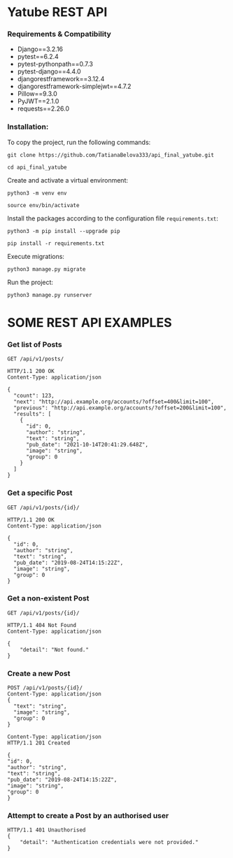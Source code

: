 # Yatube REST API


### Requirements & Compatibility
* Django==3.2.16
* pytest==6.2.4
* pytest-pythonpath==0.7.3
* pytest-django==4.4.0
* djangorestframework==3.12.4
* djangorestframework-simplejwt==4.7.2
* Pillow==9.3.0
* PyJWT==2.1.0
* requests==2.26.0

### Installation:

To copy the project, run the following commands:

```
git clone https://github.com/TatianaBelova333/api_final_yatube.git
```
```
cd api_final_yatube
```

Create and activate a virtual environment:

```
python3 -m venv env
```
```
source env/bin/activate
```

Install the packages according to the configuration file `requirements.txt`:

```
python3 -m pip install --upgrade pip
```
```
pip install -r requirements.txt
```

Execute migrations:
```
python3 manage.py migrate
```

Run the project:

```
python3 manage.py runserver
```

# SOME REST API EXAMPLES
### Get list of Posts

`GET /api/v1/posts/`

```
HTTP/1.1 200 OK
Content-Type: application/json

{
  "count": 123,
  "next": "http://api.example.org/accounts/?offset=400&limit=100",
  "previous": "http://api.example.org/accounts/?offset=200&limit=100",
  "results": [
    {
      "id": 0,
      "author": "string",
      "text": "string",
      "pub_date": "2021-10-14T20:41:29.648Z",
      "image": "string",
      "group": 0
    }
  ]
}
```
### Get a specific Post

`GET /api/v1/posts/{id}/`
```
HTTP/1.1 200 OK
Content-Type: application/json

{
  "id": 0,
  "author": "string",
  "text": "string",
  "pub_date": "2019-08-24T14:15:22Z",
  "image": "string",
  "group": 0
}
```
### Get a non-existent Post
`GET /api/v1/posts/{id}/`
```
HTTP/1.1 404 Not Found
Content-Type: application/json

{
    "detail": "Not found."
}
```
### Create a new Post
```
POST /api/v1/posts/{id}/
Content-Type: application/json
{
  "text": "string",
  "image": "string",
  "group": 0
}
```
```
Content-Type: application/json
HTTP/1.1 201 Created

{
"id": 0,
"author": "string",
"text": "string",
"pub_date": "2019-08-24T14:15:22Z",
"image": "string",
"group": 0
}

```
### Attempt to create a Post by an authorised user

```
HTTP/1.1 401 Unauthorised
{
    "detail": "Authentication credentials were not provided."
}
```
